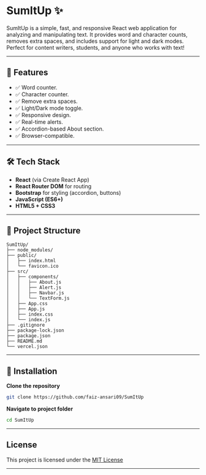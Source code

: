 # SumItUp ✨

SumItUp is a simple, fast, and responsive React web application for analyzing and manipulating text. It provides word and character counts, removes extra spaces, and includes support for light and dark modes. Perfect for content writers, students, and anyone who works with text!

---

## 🚀 Features

- ✅ Word counter.
- ✅ Character counter.
- ✅ Remove extra spaces.
- ✅ Light/Dark mode toggle.
- ✅ Responsive design.
- ✅ Real-time alerts.
- ✅ Accordion-based About section.
- ✅ Browser-compatible.

---

## 🛠️ Tech Stack

- **React** (via Create React App)
- **React Router DOM** for routing
- **Bootstrap** for styling (accordion, buttons)
- **JavaScript (ES6+)**
- **HTML5 + CSS3**

---

## 📁 Project Structure

```
SumItUp/
├── node_modules/
├── public/
│   ├── index.html
│   └── favicon.ico
├── src/
│   ├── components/
│   │   ├── About.js
│   │   ├── Alert.js
│   │   ├── Navbar.js
│   │   └── TextForm.js
│   ├── App.css
│   ├── App.js
│   ├── index.css
│   └── index.js
├── .gitignore
├── package-lock.json
├── package.json
├── README.md
└── vercel.json
```

---

## 🔧 Installation

 **Clone the repository**
   ```bash
   git clone https://github.com/faiz-ansari09/SumItUp
   ```
   **Navigate to project folder**
   ```bash
   cd SumItUp
   ```

---

## License

This project is licensed under the [MIT License](https://github.com/faiz-ansari09/SumItUp/blob/main/LICENSE)

---